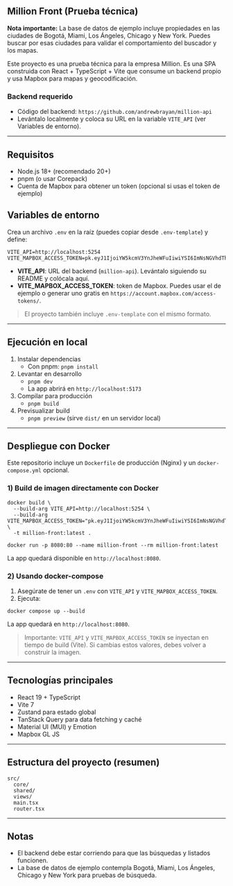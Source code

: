 ## Million Front (Prueba técnica)

**Nota importante:** La base de datos de ejemplo incluye propiedades en las ciudades de Bogotá, Miami, Los Ángeles, Chicago y New York. Puedes buscar por esas ciudades para validar el comportamiento del buscador y los mapas.

Este proyecto es una prueba técnica para la empresa Million. Es una SPA construida con React + TypeScript + Vite que consume un backend propio y usa Mapbox para mapas y geocodificación.

### Backend requerido
- Código del backend: `https://github.com/andrewbrayan/million-api`
- Levántalo localmente y coloca su URL en la variable `VITE_API` (ver Variables de entorno).

---

## Requisitos
- Node.js 18+ (recomendado 20+)
- pnpm (o usar Corepack)
- Cuenta de Mapbox para obtener un token (opcional si usas el token de ejemplo)

## Variables de entorno
Crea un archivo `.env` en la raíz (puedes copiar desde `.env-template`) y define:

```
VITE_API=http://localhost:5254
VITE_MAPBOX_ACCESS_TOKEN=pk.eyJ1IjoiYW5kcmV3YnJheWFuIiwiYSI6ImNsNGVhdThhZDAxcHkzaHBnN3ZkdDJ0aGQifQ.4x_jvsBS14080T1qHi4K3w
```

- **VITE_API**: URL del backend (`million-api`). Levántalo siguiendo su README y colócala aquí.
- **VITE_MAPBOX_ACCESS_TOKEN**: token de Mapbox. Puedes usar el de ejemplo o generar uno gratis en `https://account.mapbox.com/access-tokens/`.

> El proyecto también incluye `.env-template` con el mismo formato.

---

## Ejecución en local
1. Instalar dependencias
   - Con pnpm: `pnpm install`
2. Levantar en desarrollo
   - `pnpm dev`
   - La app abrirá en `http://localhost:5173`
3. Compilar para producción
   - `pnpm build`
4. Previsualizar build
   - `pnpm preview` (sirve `dist/` en un servidor local)

---

## Despliegue con Docker
Este repositorio incluye un `Dockerfile` de producción (Nginx) y un `docker-compose.yml` opcional.

### 1) Build de imagen directamente con Docker

```
docker build \
  --build-arg VITE_API=http://localhost:5254 \
  --build-arg VITE_MAPBOX_ACCESS_TOKEN="pk.eyJ1IjoiYW5kcmV3YnJheWFuIiwiYSI6ImNsNGVhdThhZDAxcHkzaHBnN3ZkdDJ0aGQifQ.4x_jvsBS14080T1qHi4K3w" \
  -t million-front:latest .

docker run -p 8080:80 --name million-front --rm million-front:latest
```

La app quedará disponible en `http://localhost:8080`.

### 2) Usando docker-compose

1. Asegúrate de tener un `.env` con `VITE_API` y `VITE_MAPBOX_ACCESS_TOKEN`.
2. Ejecuta:

```
docker compose up --build
```

La app quedará en `http://localhost:8080`.

> Importante: `VITE_API` y `VITE_MAPBOX_ACCESS_TOKEN` se inyectan en tiempo de build (Vite). Si cambias estos valores, debes volver a construir la imagen.

---

## Tecnologías principales
- React 19 + TypeScript
- Vite 7
- Zustand para estado global
- TanStack Query para data fetching y caché
- Material UI (MUI) y Emotion
- Mapbox GL JS

---

## Estructura del proyecto (resumen)
```
src/
  core/
  shared/
  views/
  main.tsx
  router.tsx
```

---

## Notas
- El backend debe estar corriendo para que las búsquedas y listados funcionen.
- La base de datos de ejemplo contempla Bogotá, Miami, Los Ángeles, Chicago y New York para pruebas de búsqueda.
